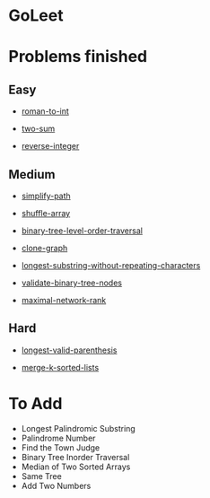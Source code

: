 GoLeet
======

Problems finished
=================

Easy
----

-	[roman-to-int](Easy/roman-to-int.md)

-	[two-sum](Easy/two-sum.md)

-	[reverse-integer](Easy/reverse-integer.md)

Medium
------

-	[simplify-path](Medium/simplify-path.md)

-	[shuffle-array](Medium/shuffle-array.md)

-	[binary-tree-level-order-traversal](Medium/binary-tree-level-order-traversal.md)

-	[clone-graph](Medium/clone-graph.md)

-	[longest-substring-without-repeating-characters](Medium/longest-substring-without-repeating-characters.md)

-	[validate-binary-tree-nodes](Medium/validate-binary-tree-nodes.md)

-	[maximal-network-rank](Medium/maximal-network-rank.md)

Hard
----

-	[longest-valid-parenthesis](Hard/longest-valid-parenthesis.md)

-	[merge-k-sorted-lists](Hard/merge-k-sorted-lists.md)

To Add
======

-	Longest Palindromic Substring
-	Palindrome Number
-	Find the Town Judge
-	Binary Tree Inorder Traversal
-	Median of Two Sorted Arrays
-	Same Tree
-	Add Two Numbers

